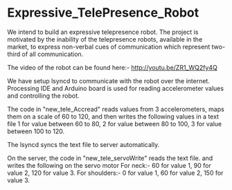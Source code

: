 Expressive_TelePresence_Robot
=============================

We intend to build an expressive telepresence robot. The project is motivated by the inability of the telepresence robots, available in the market, to express non-verbal cues of communication which represent two-third of all communication. 

The video of the robot can be found here:-  http://youtu.be/ZR1_WQ2fy4Q

We have setup lsyncd to communicate with the robot over the internet. Processing IDE and Arduino board is used for reading accelerometer values and controlling the robot.

The code in "new_tele_Accread" reads values from 3 accelerometers, maps them on a scale of 60 to 120, and then writes the following
values in a text file
1 for value between 60 to 80,
2 for value between 80 to 100,
3 for value between 100 to 120.

The lsyncd syncs the text file to server automatically. 

On the server, the code in "new_tele_servoWrite" reads the text file. and writes the following on the servo motor
For neck:- 
  60 for value 1,
  90 for value 2,
  120 for value 3.
For shoulders:-
  0 for value 1,
  60 for value 2,
  150 for value 3.
